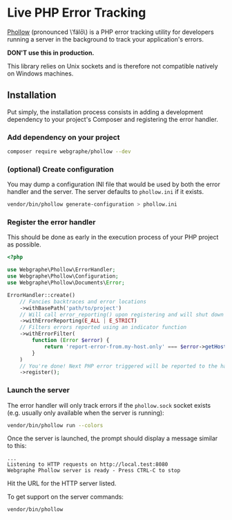 # Live PHP Error Tracking

[Phollow](https://github.com/webgraphe/phollow) (pronounced \\ˈfälō\\) is a PHP error tracking utility for developers
running a server in the background to track your application's errors.

**DON'T use this in production.**

This library relies on Unix sockets and is therefore not compatible natively on Windows machines.

## Installation

Put simply, the installation process consists in adding a development dependency to your project's Composer and registering the error handler.

### Add dependency on your project

```bash
composer require webgraphe/phollow --dev
```

### (optional) Create configuration

You may dump a configuration INI file that would be used by both the error handler and the server. The server defaults
to `phollow.ini` if it exists.

```bash
vendor/bin/phollow generate-configuration > phollow.ini
```

### Register the error handler

This should be done as early in the execution process of your PHP project as possible.

```php
<?php

use Webgraphe\Phollow\ErrorHandler;
use Webgraphe\Phollow\Configuration;
use Webgraphe\Phollow\Documents\Error;

ErrorHandler::create()
    // Fancies backtraces and error locations
    ->withBasePath('path/to/project')
    // Will call error_reporting() upon registering and will shut down error display
    ->withErrorReporting(E_ALL | E_STRICT)
    // Filters errors reported using an indicator function
    ->withErrorFilter(
        function (Error $error) {
            return 'report-error-from.my-host.only' === $error->getHostName();
        }
    )
    // You're done! Next PHP error triggered will be reported to the handler
    ->register();
```

### Launch the server

The error handler will only track errors if the `phollow.sock` socket exists (e.g. usually only available when
the server is running):

```bash
vendor/bin/phollow run --colors
```

Once the server is launched, the prompt should display a message similar to this:
```
...
Listening to HTTP requests on http://local.test:8080
Webgraphe Phollow server is ready - Press CTRL-C to stop
```

Hit the URL for the HTTP server listed.

To get support on the server commands:

```bash
vendor/bin/phollow
```
